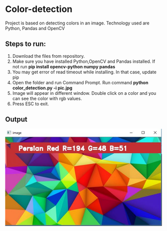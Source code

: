 # Color-detection
Project is based on detecting colors in an image. Technology used are Python, Pandas and OpenCV

## Steps to run:
1. Download the files from repository.
2. Make sure you have installed Python,OpenCV and Pandas installed. If not run **pip install opencv-python numpy pandas**
3. You may get error of read timeout while installing. In that case, update pip
4. Open the folder and run Command Prompt. Run command **python color_detection.py -i pic.jpg**
5. Image will appear in different window. Double click on a color and you can see the color with rgb values.
6. Press ESC to exit.

## Output
![Output](output.jpg) 
